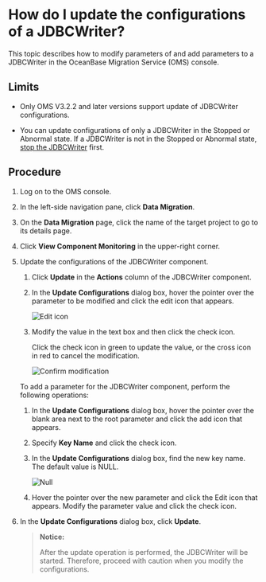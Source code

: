 # How do I update the configurations of a JDBCWriter?

This topic describes how to modify parameters of and add parameters to a JDBCWriter in the OceanBase Migration Service (OMS) console.

## Limits

* Only OMS V3.2.2 and later versions support update of JDBCWriter configurations.

* You can update configurations of only a JDBCWriter in the Stopped or Abnormal state. If a JDBCWriter is not in the Stopped or Abnormal state, [stop the JDBCWriter](../5.incremental-synchronization/3.start-and-stop-jdbcwriter.md) first.

## Procedure

1. Log on to the OMS console.

2. In the left-side navigation pane, click **Data Migration**.

3. On the **Data Migration** page, click the name of the target project to go to its details page.

4. Click **View Component Monitoring** in the upper-right corner.

5. Update the configurations of the JDBCWriter component.

   1. Click **Update** in the **Actions** column of the JDBCWriter component.

   2. In the **Update Configurations** dialog box, hover the pointer over the parameter to be modified and click the edit icon that appears.

      ![Edit icon](https://obbusiness-private.oss-cn-shanghai.aliyuncs.com/doc/img/oms/oms-enterprise/edit%20icon.png)

   3. Modify the value in the text box and then click the check icon.

      Click the check icon in green to update the value, or the cross icon in red to cancel the modification.

      ![Confirm modification](https://obbusiness-private.oss-cn-shanghai.aliyuncs.com/doc/img/oms/oms-enterprise/%E7%A1%AE%E5%AE%9A%E4%BF%AE%E6%94%B9.png)

   To add a parameter for the JDBCWriter component, perform the following operations:

   1. In the **Update Configurations** dialog box, hover the pointer over the blank area next to the root parameter and click the add icon that appears.

   2. Specify **Key Name** and click the check icon.

   3. In the **Update Configurations** dialog box, find the new key name. The default value is NULL.

      ![Null](https://obbusiness-private.oss-cn-shanghai.aliyuncs.com/doc/img/oms/oms-enterprise/null.png)

   4. Hover the pointer over the new parameter and click the Edit icon that appears. Modify the parameter value and click the check icon.

6. In the **Update Configurations** dialog box, click **Update**.

   > **Notice:**
   >
   > After the update operation is performed, the JDBCWriter will be started. Therefore, proceed with caution when you modify the configurations.
